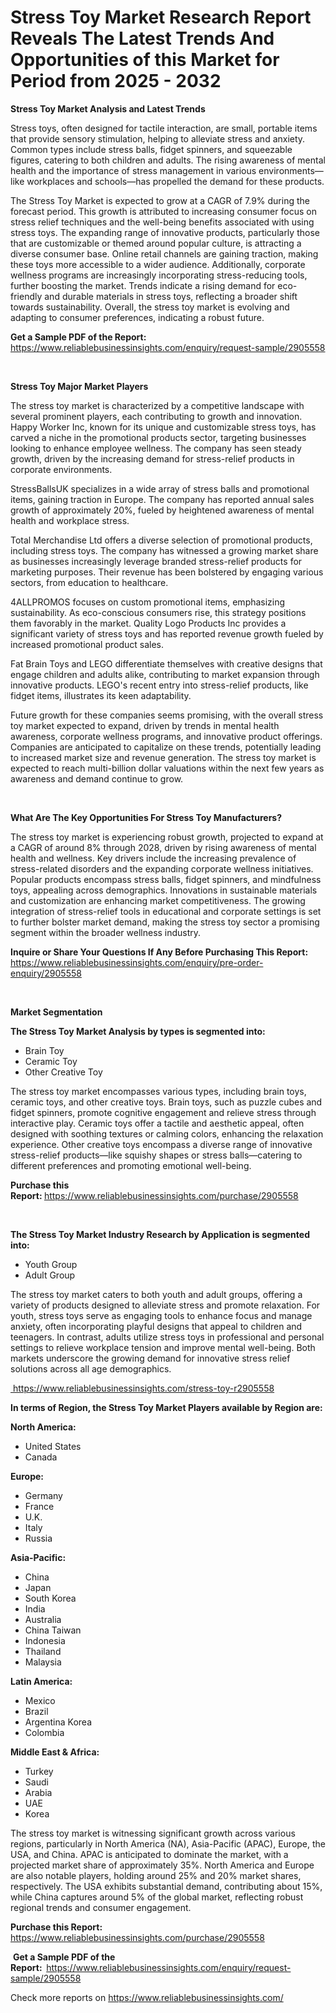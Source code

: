 <p><h1>Stress Toy Market Research Report Reveals The Latest Trends And Opportunities of this Market for Period from 2025 - 2032</h1></p><p><strong>Stress Toy Market Analysis and Latest Trends</strong></p>
<p><p>Stress toys, often designed for tactile interaction, are small, portable items that provide sensory stimulation, helping to alleviate stress and anxiety. Common types include stress balls, fidget spinners, and squeezable figures, catering to both children and adults. The rising awareness of mental health and the importance of stress management in various environments—like workplaces and schools—has propelled the demand for these products.</p><p>The Stress Toy Market is expected to grow at a CAGR of 7.9% during the forecast period. This growth is attributed to increasing consumer focus on stress relief techniques and the well-being benefits associated with using stress toys. The expanding range of innovative products, particularly those that are customizable or themed around popular culture, is attracting a diverse consumer base. Online retail channels are gaining traction, making these toys more accessible to a wider audience. Additionally, corporate wellness programs are increasingly incorporating stress-reducing tools, further boosting the market. Trends indicate a rising demand for eco-friendly and durable materials in stress toys, reflecting a broader shift towards sustainability. Overall, the stress toy market is evolving and adapting to consumer preferences, indicating a robust future.</p></p>
<p><strong>Get a Sample PDF of the Report:&nbsp;</strong> <a href="https://www.reliablebusinessinsights.com/enquiry/request-sample/2905558?utm_campaign=2208&utm_medium=2&utm_source=Github&utm_content=ia&utm_term=12032025&utm_id=stress-toy">https://www.reliablebusinessinsights.com/enquiry/request-sample/2905558</a></p>
<p>&nbsp;</p>
<p><strong>Stress Toy Major Market Players</strong></p>
<p><p>The stress toy market is characterized by a competitive landscape with several prominent players, each contributing to growth and innovation. Happy Worker Inc, known for its unique and customizable stress toys, has carved a niche in the promotional products sector, targeting businesses looking to enhance employee wellness. The company has seen steady growth, driven by the increasing demand for stress-relief products in corporate environments.</p><p>StressBallsUK specializes in a wide array of stress balls and promotional items, gaining traction in Europe. The company has reported annual sales growth of approximately 20%, fueled by heightened awareness of mental health and workplace stress. </p><p>Total Merchandise Ltd offers a diverse selection of promotional products, including stress toys. The company has witnessed a growing market share as businesses increasingly leverage branded stress-relief products for marketing purposes. Their revenue has been bolstered by engaging various sectors, from education to healthcare.</p><p>4ALLPROMOS focuses on custom promotional items, emphasizing sustainability. As eco-conscious consumers rise, this strategy positions them favorably in the market. Quality Logo Products Inc provides a significant variety of stress toys and has reported revenue growth fueled by increased promotional product sales.</p><p>Fat Brain Toys and LEGO differentiate themselves with creative designs that engage children and adults alike, contributing to market expansion through innovative products. LEGO's recent entry into stress-relief products, like fidget items, illustrates its keen adaptability.</p><p>Future growth for these companies seems promising, with the overall stress toy market expected to expand, driven by trends in mental health awareness, corporate wellness programs, and innovative product offerings. Companies are anticipated to capitalize on these trends, potentially leading to increased market size and revenue generation. The stress toy market is expected to reach multi-billion dollar valuations within the next few years as awareness and demand continue to grow.</p></p>
<p>&nbsp;</p>
<p><strong>What Are The Key Opportunities For Stress Toy Manufacturers?</strong></p>
<p><p>The stress toy market is experiencing robust growth, projected to expand at a CAGR of around 8% through 2028, driven by rising awareness of mental health and wellness. Key drivers include the increasing prevalence of stress-related disorders and the expanding corporate wellness initiatives. Popular products encompass stress balls, fidget spinners, and mindfulness toys, appealing across demographics. Innovations in sustainable materials and customization are enhancing market competitiveness. The growing integration of stress-relief tools in educational and corporate settings is set to further bolster market demand, making the stress toy sector a promising segment within the broader wellness industry.</p></p>
<p><strong>Inquire or Share Your Questions If Any Before Purchasing This Report:</strong> <a href="https://www.reliablebusinessinsights.com/enquiry/pre-order-enquiry/2905558?utm_campaign=2208&utm_medium=2&utm_source=Github&utm_content=ia&utm_term=12032025&utm_id=stress-toy">https://www.reliablebusinessinsights.com/enquiry/pre-order-enquiry/2905558</a></p>
<p>&nbsp;</p>
<p><strong>Market Segmentation</strong></p>
<p><strong>The Stress Toy Market Analysis by types is segmented into:</strong></p>
<p><ul><li>Brain Toy</li><li>Ceramic Toy</li><li>Other Creative Toy</li></ul></p>
<p><p>The stress toy market encompasses various types, including brain toys, ceramic toys, and other creative toys. Brain toys, such as puzzle cubes and fidget spinners, promote cognitive engagement and relieve stress through interactive play. Ceramic toys offer a tactile and aesthetic appeal, often designed with soothing textures or calming colors, enhancing the relaxation experience. Other creative toys encompass a diverse range of innovative stress-relief products—like squishy shapes or stress balls—catering to different preferences and promoting emotional well-being.</p></p>
<p><strong>Purchase this Report:&nbsp;</strong><a href="https://www.reliablebusinessinsights.com/purchase/2905558?utm_campaign=2208&utm_medium=2&utm_source=Github&utm_content=ia&utm_term=12032025&utm_id=stress-toy">https://www.reliablebusinessinsights.com/purchase/2905558</a></p>
<p>&nbsp;</p>
<p><strong>The Stress Toy Market Industry Research by Application is segmented into:</strong></p>
<p><ul><li>Youth Group</li><li>Adult Group</li></ul></p>
<p><p>The stress toy market caters to both youth and adult groups, offering a variety of products designed to alleviate stress and promote relaxation. For youth, stress toys serve as engaging tools to enhance focus and manage anxiety, often incorporating playful designs that appeal to children and teenagers. In contrast, adults utilize stress toys in professional and personal settings to relieve workplace tension and improve mental well-being. Both markets underscore the growing demand for innovative stress relief solutions across all age demographics.</p></p>
<p><a href="https://www.reliablebusinessinsights.com/stress-toy-r2905558?utm_campaign=2208&utm_medium=2&utm_source=Github&utm_content=ia&utm_term=12032025&utm_id=stress-toy">&nbsp;https://www.reliablebusinessinsights.com/stress-toy-r2905558</a></p>
<p><strong>In terms of Region, the Stress Toy Market Players available by Region are:</strong></p>
<p>
    <p> <strong> North America: </strong>
        <ul>
            <li>United States</li>
            <li>Canada</li>
        </ul>
        </p> 
    <p> <strong> Europe: </strong>
        <ul>
            <li>Germany</li>
            <li>France</li>
            <li>U.K.</li>
            <li>Italy</li>
            <li>Russia</li>
        </ul>
        </p> 
    <p> <strong> Asia-Pacific: </strong>
        <ul>
            <li>China</li>
            <li>Japan</li>
            <li>South Korea</li>
            <li>India</li>
            <li>Australia</li>
            <li>China Taiwan</li>
            <li>Indonesia</li>
            <li>Thailand</li>
            <li>Malaysia</li>
        </ul>
        </p> 
    <p> <strong> Latin America: </strong>
        <ul>
            <li>Mexico</li>
            <li>Brazil</li>
            <li>Argentina Korea</li>
            <li>Colombia</li>
        </ul>
        </p> 
    <p> <strong> Middle East & Africa: </strong>
        <ul>
            <li>Turkey</li>
            <li>Saudi</li>
            <li>Arabia</li>
            <li>UAE</li>
            <li>Korea</li>
        </ul>
    </p>
    </p>
<p><p>The stress toy market is witnessing significant growth across various regions, particularly in North America (NA), Asia-Pacific (APAC), Europe, the USA, and China. APAC is anticipated to dominate the market, with a projected market share of approximately 35%. North America and Europe are also notable players, holding around 25% and 20% market shares, respectively. The USA exhibits substantial demand, contributing about 15%, while China captures around 5% of the global market, reflecting robust regional trends and consumer engagement.</p></p>
<p><strong>Purchase this Report: </strong><a href="https://www.reliablebusinessinsights.com/purchase/2905558?utm_campaign=2208&utm_medium=2&utm_source=Github&utm_content=ia&utm_term=12032025&utm_id=stress-toy">https://www.reliablebusinessinsights.com/purchase/2905558</a></p>
<p>&nbsp;<strong>Get a Sample PDF of the Report:&nbsp;&nbsp;</strong><a href="https://www.reliablebusinessinsights.com/enquiry/request-sample/2905558?utm_campaign=2208&utm_medium=2&utm_source=Github&utm_content=ia&utm_term=12032025&utm_id=stress-toy">https://www.reliablebusinessinsights.com/enquiry/request-sample/2905558</a></p>
<p><strong></strong></p>
<p>Check more reports on <a href="https://www.reliablebusinessinsights.com/?utm_campaign=2208&utm_medium=2&utm_source=Github&utm_content=ia&utm_term=12032025&utm_id=stress-toy">https://www.reliablebusinessinsights.com/</a></p>